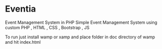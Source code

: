 # Eventia
Event Management System in PHP
Simple Event Management System using custom PHP , HTML , CSS , Bootstrap , JS

To run just install wamp or xamp and place folder in doc directory of wamp and hit index.html

